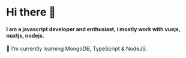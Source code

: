 # Hi there 👋

#### I am a javascript developer and enthusiast, i mostly work with vuejs, nuxtjs, nodejs.

🌱 I’m currently learning MongoDB, TypeScript & NodeJS.
